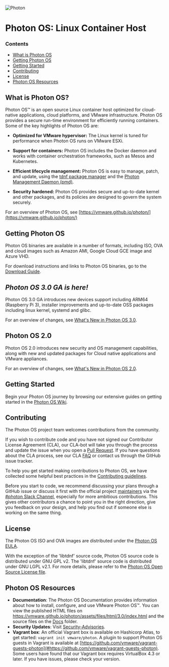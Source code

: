 ![Photon](http://storage.googleapis.com/project-photon/vmw-logo-photon.svg "VMware Photon")

# Photon OS: Linux Container Host

### Contents
- [What is Photon OS](#what-is-photon-os)
- [Getting Photon OS](#getting-photon-os)
- [Getting Started](#getting-started)
- [Contributing](#contributing)
- [License](#license)
- [Photon OS Resources](#photon-os-resources)

## What is Photon OS?
Photon OS&trade; is an open source Linux container host optimized for cloud-native applications, cloud platforms, and VMware infrastructure. Photon OS provides a secure run-time environment for efficiently running containers. Some of the key highlights of Photon OS are:

- **Optimized for VMware hypervisor:** The Linux kernel is tuned for performance when Photon OS runs on VMware ESXi.

- **Support for containers:** Photon OS includes the Docker daemon and works with container orchestration frameworks, such as Mesos and Kubernetes.

- **Efficient lifecycle management:** Photon OS is easy to manage, patch, and update, using the [tdnf package manager](https://github.com/vmware/photon/blob/master/docs/photon-admin-guide.md#tiny-dnf-for-package-management) and the [Photon Management Daemon (pmd)](https://github.com/vmware/pmd).

- **Security hardened:** Photon OS provides secure and up-to-date kernel and other packages, and its policies are designed to govern the system securely.

For an overview of Photon OS, see [https://vmware.github.io/photon/](https://vmware.github.io/photon/)

## Getting Photon OS

Photon OS binaries are available in a number of formats, including ISO, OVA and cloud images such as Amazon AMI, Google Cloud GCE image and Azure VHD.

For download instructions and links to Photon OS binaries, go to the [Download Guide](https://github.com/vmware/photon/wiki/Downloading-Photon-OS).

*Photon OS 3.0 GA is here!*
--------------------------
Photon OS 3.0 GA introduces new devices support including ARM64 (Raspberry Pi 3), installer improvements and up-to-date OSS packages including linux kernel, systemd and glibc.

For an overview of changes, see [What's New in Photon OS 3.0](https://github.com/vmware/photon/wiki/What-is-New-in-Photon-OS-3.0).

Photon OS 2.0
--------------------------
Photon OS 2.0 introduces new security and OS management capabilities, along with new and updated packages for Cloud native applications and VMware appliances. 

For an overview of changes, see [What's New in Photon OS 2.0](https://github.com/vmware/photon/wiki/What-is-New-in-Photon-OS-2.0).

## Getting Started
Begin your Photon OS journey by browsing our extensive guides on getting started in the [Photon OS Wiki](https://github.com/vmware/photon/wiki).

## Contributing
The Photon OS project team welcomes contributions from the community.

If you wish to contribute code and you have not signed our Contributor License Agreement (CLA), our CLA-bot will take you through the process and update the issue when you open a [Pull Request](https://help.github.com/articles/creating-a-pull-request). If you have questions about the CLA process, see our CLA [FAQ](https://cla.vmware.com/faq) or contact us through the GitHub issue tracker.

To help you get started making contributions to Photon OS, we have collected some helpful best practices in the [Contributing guidelines](https://github.com/vmware/photon/blob/master/contributing.md).

Before you start to code, we recommend discussing your plans through a GitHub issue or discuss it first with the official project [maintainers](https://github.com/vmware/photon/blob/dev/AUTHORS.md) via the [#photon Slack Channel](https://vmwarecode.slack.com/messages/photon/), especially for more ambitious contributions. This gives other contributors a chance to point you in the right direction, give you feedback on your design, and help you find out if someone else is working on the same thing.

## License
The Photon OS ISO and OVA images are distributed under the [Photon OS EULA](https://github.com/vmware/photon/blob/2.0/installer/EULA.txt).

With the exception of the 'libtdnf' source code, Photon OS source code is distributed under GNU GPL v2. The 'libtdnf' source code is distributed under GNU LGPL v2.1. For more details, please refer to the [Photon OS Open Source License file](https://github.com/vmware/photon/blob/master/COPYING).

## Photon OS Resources

- **Documentation**: The Photon OS Documentation provides information about how to install, configure, and use VMware Photon OS™. You can view the published HTML files on https://vmware.github.io/photon/assets/files/html/3.0/index.html and the source files on the [Docs](docs/) folder.
- **Security Updates**: Visit [Security-Advisories](https://github.com/vmware/photon/wiki/Security-Advisories).
- **Vagrant box**: An official Vagrant box is available on Hashicorp Atlas, to get started: `vagrant init vmware/photon`. A plugin to support Photon OS guests in Vagrant is available at [https://github.com/vmware/vagrant-guests-photon](#https://github.com/vmware/vagrant-guests-photon). Some users have found that our Vagrant box requires VirtualBox 4.3 or later. If you have issues, please check your version.
